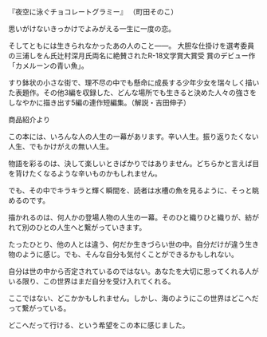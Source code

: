 『夜空に泳ぐチョコレートグラミー』 （町田そのこ）

思いがけないきっかけでよみがえる一生に一度の恋。

そしてともには生きられなかったあの人のこと――。 大胆な仕掛けを選考委員の三浦しをん氏辻村深月氏両名に絶賛されたR-18文学賞大賞受 賞のデビュー作「カメルーンの青い魚」。

すり鉢状の小さな街で、理不尽の中でも懸命に成長する少年少女を瑞々しく描いた表題作。その他3編を収録した、どんな場所でも生きると決めた人々の強さをしなやかに描き出す5編の連作短編集。（解説・吉田伸子）

商品紹介より

この本には、いろんな人の人生の一幕があリます。辛い人生。振り返りたくない人生、でもかけがえの無い人生。

物語を彩るのは、決して楽しいときばかりではありません。どちらかと言えば目を背けたくなるような辛いものかもしれません。

でも、その中でキラキラと輝く瞬間を、読者は水槽の魚を見るように、そっと眺めるのです。

描かれるのは、何人かの登場人物の人生の一幕。そのひと織りひと織りが、紡がれて別のひとの人生へと繋がっていきます。

たったひとり、他の人とは違う、何だか生きづらい世の中。自分だけが違う生き物のように感じ。でも、そんな自分も気付くことができるかもしれない。

自分は世の中から否定されているのではない。あなたを大切に思ってくれる人がいる限り、この世界はまだ自分を受け入れてくれる。

ここではない、どこかかもしれません。しかし、海のようにこの世界はどこへだって繋がっている。

どこへだって行ける、という希望をこの本に感じました。

